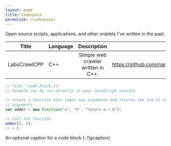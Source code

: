 ```yaml
---
layout: page
title: Codespace
permalink: /codespace/
---
```


Open source scripts, applications, and other sniplets I've written in the past.

| Title | Language| Description | Link  |
|-----------------|:-----------|:---------------:|---------------:|
| LabsCrawlCPP | C++ | Simple web crawler written in C++. | https://github.com/nano11bravo/labscrawlcpp |

~~~js
// file: "code-block.js"
// Example can be run directly in your JavaScript console

// Create a function that takes two arguments and returns the sum of those
// arguments
var adder = new Function("a", "b", "return a + b");

// Call the function
adder(2, 6);
// > 8
~~~

An optional caption for a code block
{:.figcaption}